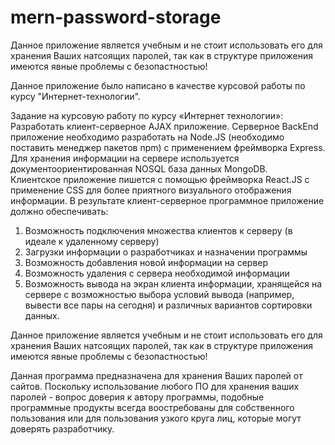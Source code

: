 # mern-password-storage

Данное приложение является учебным и не стоит использовать его для хранения Ваших натсоящих паролей, так как в структуре приложения имеются явные проблемы с безопастностью!


Данное приложение было написано в качестве курсовой работы по курсу "Интернет-технологии".

Задание на курсовую работу по курсу «Интернет технологии»:
Разработать клиент-серверное AJAX приложение. Серверное BackEnd приложение необходимо разработать на Node.JS (необходимо поставить менеджер пакетов npm) 
с применением фреймворка Express.  
Для хранения информации на сервере используется документоориентированная NOSQL база данных MongoDB.  
Клиентское приложение пишется с помощью фреймворка React.JS с применение CSS для более приятного визуального отображения информации. 
В результате клиент-серверное программное приложение должно обеспечивать:
1.	Возможность подключения множества клиентов к серверу (в идеале к удаленному серверу)
2.	Загрузки информации о разработчиках и назначении программы
3.	Возможность добавления новой информации на сервер
4.	Возможность удаления с сервера необходимой информации
5.	Возможность вывода на экран клиента информации, хранящейся на сервере с возможностью выбора условий вывода (например, вывести все пары на сегодня) и 
различных вариантов сортировки данных.

Данное приложение является учебным и не стоит использовать его для хранения Ваших натсоящих паролей, так как в структуре приложения имеются явные проблемы с безопастностью!

Данная программа предназначена для хранения Ваших паролей от сайтов. Поскольку использование любого ПО для хранения ваших паролей - вопрос доверия к автору программы, 
подобные программные продукты всегда воостребованы для собственного пользования или для пользования узкого круга лиц, которые могут доверять разработчику.
